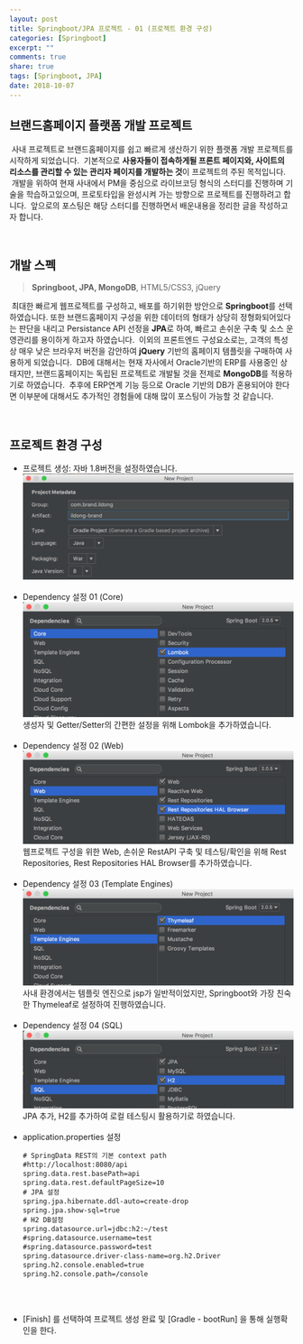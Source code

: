```yaml
---
layout: post
title: Springboot/JPA 프로젝트 - 01 (프로젝트 환경 구성)
categories: [Springboot]
excerpt: ""
comments: true
share: true
tags: [Springboot, JPA]
date: 2018-10-07
---
```


## 브랜드홈페이지 플랫폼 개발 프로젝트

&nbsp;사내 프로젝트로 브랜드홈페이지를 쉽고 빠르게 생산하기 위한 플랫폼 개발 프로젝트를 시작하게 되었습니다.
&nbsp;기본적으로 **사용자들이 접속하게될 프론트 페이지와, 사이트의 리소스를 관리할 수 있는 관리자 페이지를 개발하는 것**이 프로젝트의 주된 목적입니다.
&nbsp;개발을 위하여 현재 사내에서 PM을 중심으로 라이브코딩 형식의 스터디를 진행하며 기술을 학습하고있으며, 프로토타입을 완성시켜 가는 방향으로 프로젝트를 진행하려고 합니다.
&nbsp;앞으로의 포스팅은 해당 스터디를 진행하면서 배운내용을 정리한 글을 작성하고자 합니다.

<br>

## 개발 스펙

>**Springboot, JPA, MongoDB**, HTML5/CSS3, jQuery

&nbsp;최대한 빠르게 웹프로젝트를 구성하고, 배포를 하기위한 방안으로 **Springboot**를 선택하였습니다. 또한 브랜드홈페이지 구성을 위한 데이터의 형태가 상당히 정형화되어있다는 판단을 내리고 Persistance API 선정을 **JPA**로 하여, 빠르고 손쉬운 구축 및 소스 운영관리를 용이하게 하고자 하였습니다.
&nbsp;이외의 프론트엔드 구성요소로는, 고객의 특성상 매우 낮은 브라우저 버전을 감안하여 **jQuery** 기반의 홈페이지 템플릿을 구매하여 사용하게 되었습니다.
&nbsp;DB에 대해서는 현재 자사에서 Oracle기반의 ERP를 사용중인 상태지만, 브랜드홈페이지는 독립된 프로젝트로 개발될 것을 전제로 **MongoDB**를 적용하기로 하였습니다.
&nbsp;추후에 ERP연계 기능 등으로 Oracle 기반의 DB가 혼용되어야 한다면 이부분에 대해서도 추가적인 경험들에 대해 많이 포스팅이 가능할 것 같습니다.

<br>

## 프로젝트 환경 구성

- 프로젝트 생성: 자바 1.8버전을 설정하였습니다.
![No Image](/assets/20181007/01.png)
<br><br>
- Dependency 설정 01 (Core)
![No Image](/assets/20181007/02.png)
생성자 및 Getter/Setter의 간편한 설정을 위해 Lombok을 추가하였습니다.
<br><br>
- Dependency 설정 02 (Web)
![No Image](/assets/20181007/03.png)
웹프로젝트 구성을 위한 Web, 손쉬운 RestAPI 구축 및 테스팅/확인을 위해 Rest Repositories, Rest Repositories HAL Browser를 추가하였습니다.
<br><br>
- Dependency 설정 03 (Template Engines)
![No Image](/assets/20181007/04.png)
사내 환경에서는 템플릿 엔진으로 jsp가 일반적이었지만, Springboot와 가장 친숙한 Thymeleaf로 설정하여 진행하였습니다.
<br><br>
- Dependency 설정 04 (SQL)
![No Image](/assets/20181007/05.png)
JPA 추가, H2를 추가하여 로컬 테스팅시 활용하기로 하였습니다.
<br><br>
- application.properties 설정
    ``` properties
    # SpringData REST의 기본 context path
    #http://localhost:8080/api
    spring.data.rest.basePath=api
    spring.data.rest.defaultPageSize=10
    # JPA 설정
    spring.jpa.hibernate.ddl-auto=create-drop
    spring.jpa.show-sql=true
    # H2 DB설정
    spring.datasource.url=jdbc:h2:~/test
    #spring.datasource.username=test
    #spring.datasource.password=test
    spring.datasource.driver-class-name=org.h2.Driver
    spring.h2.console.enabled=true
    spring.h2.console.path=/console
    ```
<br><br>

- [Finish] 를 선택하여 프로젝트 생성 완료 및 [Gradle - bootRun] 을 통해 실행확인을 한다.